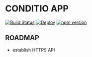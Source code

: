 # CONDITIO APP
[![Build Status](https://travis-ci.org/kikacu/conditio-app.svg?branch=master)](https://travis-ci.org/kikacu/conditio-app)
[![Deploy](https://www.herokucdn.com/deploy/button.svg)](https://heroku.com/deploy?template=https://github.com/kikacu/conditio-app)
[![npm version](https://badge.fury.io/js/npm.svg)](https://badge.fury.io/js/npm)
## ROADMAP
* establish HTTPS API